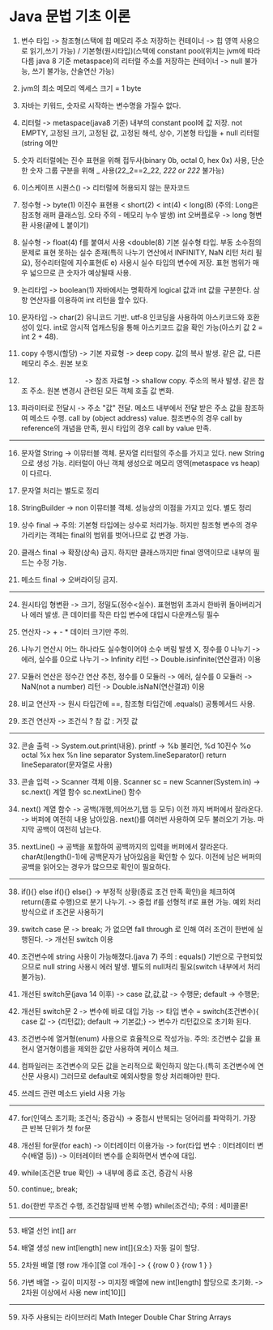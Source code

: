 # Java 문법 기초 이론



1. 변수 타입 -> 참조형(스택에 힙 메모리 주소 저장하는 컨테이너 -> 힙 영역 사용으로 읽기,쓰기 가능) / 기본형(원시타입)(스택에 constant pool(위치는 jvm에 따라 다름 java 8 기준 metaspace)의 리터럴 주소를 저장하는 컨테이너 -> null 불가능, 쓰기 불가능, 산술연산 가능)

3. jvm의 최소 메모리 엑세스 크기 = 1 byte
4. 자바는 키워드, 숫자로 시작하는 변수명을 가질수 없다. 
5. 리터럴 -> metaspace(java8 기준) 내부의 constant pool에 값 저장. not EMPTY, 고정된 크기, 고정된 값, 고정된 해석, 상수, 기본형 타입들 + null 리터럴(string 에만
6. 숫자 리터럴에는 진수 표현을 위해 접두사(binary 0b, octal 0, hex 0x) 사용, 단순한 숫자 그룹 구분을 위해 _ 사용(22_2==2_22, _222 or 222_ 불가능)
7. 이스케이프 시퀀스(\) -> 리터럴에 허용되지 않는 문자코드
8. 정수형 -> byte(1) 이진수 표현용 < short(2) < int(4) < long(8) (주의: Long은 참조형 래퍼 클래스임. 오타 주의 - 메모리 누수 발생) int 오버플로우 -> long 형변환 사용(끝에 L 붙이기)
9. 실수형 -> float(4) f를 붙여서 사용 <double(8) 기본 실수형 타입. 부동 소수점의 문제로 표현 못하는 실수 존재(특히 나누기 연산에서 INFINITY, NaN 리턴 처리 필요), 정수리터럴에 지수표현(E e) 사용시 실수 타입의 변수에 저장. 표현 범위가 매우 넓으므로 큰 숫자가 예상될때 사용.
10. 논리타입 -> boolean(1) 자바에서는 명확하게 logical 값과 int 값을  구분한다. 삼항 연산자를 이용하여 int 리턴을 할수 있다.
11. 문자타입 -> char(2) 유니코드 기반. utf-8 인코딩을 사용하여 아스키코드와 호환성이 있다. int로 암시적 업캐스팅을 통해 아스키코드 값을 확인 가능(아스키 값 2 = int 2 + 48). 
12. copy 수행시(할당) -> 기본 자료형 -> deep copy. 값의 복사 발생. 같은 값, 다른 메모리 주소. 원본 보호
13.          -> 참조 자료형 -> shallow copy. 주소의 복사 발생. 같은 참조 주소. 원본 변경시 관련된 모든 객체 호출 값 변화.
14. 파라미터로 전달시 -> 주소 "값" 전달. 메소드 내부에서 전달 받은 주소 값을 참조하여 메소드 수행. call by (object address) value. 참조변수의 경우 call by reference의 개념을 만족, 원시 타입의 경우 call by value 만족.
-------------------------------------------------------------------------------------               
16. 문자열 String -> 이뮤터블 객체. 문자열 리터럴의 주소를 가지고 있다. new String으로 생성 가능. 리터럴이 아닌 객체 생성으로 메모리 영역(metaspace vs heap)이 다르다.

18. 문자열 처리는 별도로 정리
19. StringBuilder -> non 이뮤터블 객체. 성능상의 이점을 가지고 있다. 별도 정리
20. 상수 final -> 주의: 기본형 타입에는 상수로 처리가능. 하지만 참조형 변수의 경우 가리키는 객체는 final의 범위를 벗어나므로 값 변경 가능.
21. 클래스 final -> 확장(상속) 금지. 하지만 클래스까지만 final 영역이므로 내부의 필드는 수정 가능.
22. 메소드 final -> 오버라이딩 금지.
-----------------------------------------------------------------------------------------
24. 원시타입 형변환 -> 크기, 정밀도(정수<실수). 표현범위 초과시 한바퀴 돌아버리거나 에러 발생. 큰 데이터를 작은 타입 변수에 대입시 다운캐스팅 필수

26. 연산자 -> + - * 데이터 크기만 주의. 
27. 나누기 연산시 어느 하나라도 실수형이어야 소수 버림 발생 X, 정수를 0 나누기 -> 에러, 실수를 0으로 나누기 -> Infinity 리턴 -> Double.isinfinite(연산결과) 이용
28. 모듈러 연산은 정수간 연산 추천, 정수를 0 모듈러 -> 에러, 실수를 0 모듈러 -> NaN(not a number) 리턴 -> Double.isNaN(연산결과) 이용
29. 비교 연산자 -> 원시 타입간에 ==, 참조형 타입간에 .equals() 공통메서드 사용.
30. 조건 연산자 -> 조건식 ? 참 값 : 거짓 값
------------------------------------------------------------------------------------------
32. 콘솔 출력 -> System.out.print(내용). printf -> %b 불리언, %d 10진수 %o octal %x hex %n line separator System.lineSeparator() return lineSeparator(문자열로 사용)

34. 콘솔 입력 -> Scanner 객체 이용. Scanner sc = new Scanner(System.in) -> sc.next() 계열 함수 sc.nextLine() 함수
35. next() 계열 함수 -> 공백(개행,띄어쓰기,탭 등 모두) 이전 까지 버퍼에서 잘라온다. -> 버퍼에 여전히 내용 남아있음. next()를 여러번 사용하여 모두 불러오기 가능. 마지막 공백이 여전히 남는다.
36. nextLine() -> 공백을 포함하여 공백까지의 입력을 버퍼에서 잘라온다. charAt(length()-1)에 공백문자가 남아있음을 확인할 수 있다. 이전에 남은 버퍼의 공백을 읽어오는 경우가 많으므로 확인이 필요하다.
---------------------------------------------------------------------------------------
38. if(){} else if(){} else{} -> 부정적 상황(종료 조건 만족 확인)을 체크하여 return(종료 수행)으로 분기 나누기. -> 중첩 if를 선형적 if로 표현 가능. 예외 처리 방식으로 if 조건문 사용하기

40. switch case 문 -> break; 가 없으면 fall through 로 인해 여러 조건이 한번에 실행된다. -> 개선된 switch 이용
41. 조건변수에 string 사용이 가능해졌다.(java 7) 주의 : equals() 기반으로 구현되었으므로 null string 사용시 에러 발생. 별도의 null처리 필요(switch 내부에서 처리 불가능).
42. 개선된 switch문(java 14 이후) -> case 값,값,값 -> 수행문; default -> 수행문;
43. 개선된 switch문 2 -> 변수에 바로 대입 가능 -> 타입 변수 = switch(조건변수){ case 값 -> {리턴값}; default -> 기본값;} -> 변수가 리턴값으로 초기화 된다.
44. 조건변수에 열거형(enum) 사용으로 효율적으로 작성가능. 주의: 조건변수 값을 표현시 열거형이름을 제외한 값만 사용하여 케이스 체크.
45. 컴파일러는 조건변수의 모든 값을 논리적으로 확인하지 않는다.(특히 조건변수에 연산문 사용시) 그러므로 default로 예외사항을 항상 처리해야만 한다.
46. 쓰레드 관련 메소드 yield 사용 가능
--------------------------------------------------------------------------------------------------
47. for(인덱스 초기화; 조건식; 증감식) -> 중첩시 반복되는 덩어리를 파악하기. 가장 큰 반복 단위가 첫 for문

49. 개선된 for문(for each) -> 이터레이터 이용가능  -> for(타입 변수 : 이터레이터 변수(배열 등)) -> 이터레이터 변수를 순회하면서 변수에 대입.
50. while(조건문 true 확인) -> 내부에 종료 조건, 증감식 사용
51. continue;, break;
52. do{한번 무조건 수행, 조건참일때 반복 수행} while(조건식); 주의 : 세미콜론!
-------------------------------------------------------------------------------------------------------
53. 배열 선언 int[] arr

55. 배열 생성 new int[length] new int[]{요소} 자동 길이 할당.
56. 2차원 배열 [행 row 개수][열 col 개수] -> { {row 0    } {row 1      }  }
57. 가변 배열 -> 길이 미지정 -> 미지정 배열에 new int[length] 할당으로 초기화. -> 2차원 이상에서 사용 new int[10][]
------------------------------------------------------------------------------------------------
59. 자주 사용되는 라이브러리 Math Integer Double Char String Arrays
